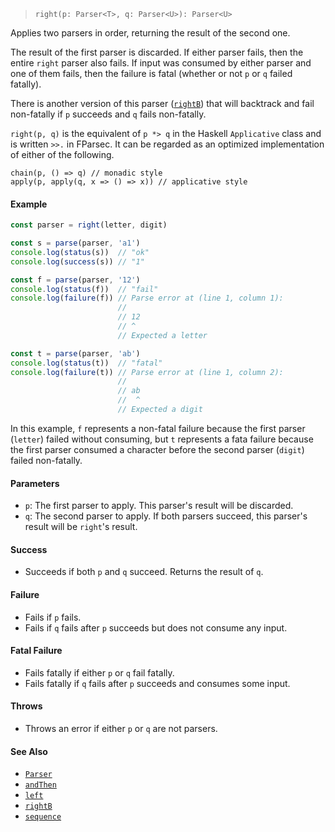 <!--
 Copyright (c) 2020 Thomas J. Otterson
 
 This software is released under the MIT License.
 https://opensource.org/licenses/MIT
-->

> `right(p: Parser<T>, q: Parser<U>): Parser<U>`

Applies two parsers in order, returning the result of the second one.

The result of the first parser is discarded. If either parser fails, then the entire `right` parser also fails. If input was consumed by either parser and one of them fails, then the failure is fatal (whether or not `p` or `q` failed fatally).

There is another version of this parser ([`rightB`](rightb.md)) that will backtrack and fail non-fatally if `p` succeeds and `q` fails non-fatally.

`right(p, q)` is the equivalent of `p *> q` in the Haskell `Applicative` class and is written `>>.` in FParsec. It can be regarded as an optimized implementation of either of the following.

```
chain(p, () => q) // monadic style
apply(p, apply(q, x => () => x)) // applicative style
```

#### Example

```javascript
const parser = right(letter, digit)

const s = parse(parser, 'a1')
console.log(status(s))  // "ok"
console.log(success(s)) // "1"

const f = parse(parser, '12')
console.log(status(f))  // "fail"
console.log(failure(f)) // Parse error at (line 1, column 1):
                        //
                        // 12
                        // ^
                        // Expected a letter

const t = parse(parser, 'ab')
console.log(status(t))  // "fatal"
console.log(failure(t)) // Parse error at (line 1, column 2):
                        //
                        // ab
                        //  ^
                        // Expected a digit
```

In this example, `f` represents a non-fatal failure because the first parser (`letter`) failed without consuming, but `t` represents a fata failure because the first parser consumed a character before the second parser (`digit`) failed non-fatally.

#### Parameters

* `p`: The first parser to apply. This parser's result will be discarded.
* `q`: The second parser to apply. If both parsers succeed, this parser's result will be `right`'s result.

#### Success

* Succeeds if both `p` and `q` succeed. Returns the result of `q`.

#### Failure

* Fails if `p` fails.
* Fails if `q` fails after `p` succeeds but does not consume any input.

#### Fatal Failure

* Fails fatally if either `p` or `q` fail fatally.
* Fails fatally if `q` fails after `p` succeeds and consumes some input.

#### Throws

* Throws an error if either `p` or `q` are not parsers.

#### See Also

* [`Parser`](../types/parser.md)
* [`andThen`](andthen.md)
* [`left`](left.md)
* [`rightB`](rightb.md)
* [`sequence`](sequence.md)